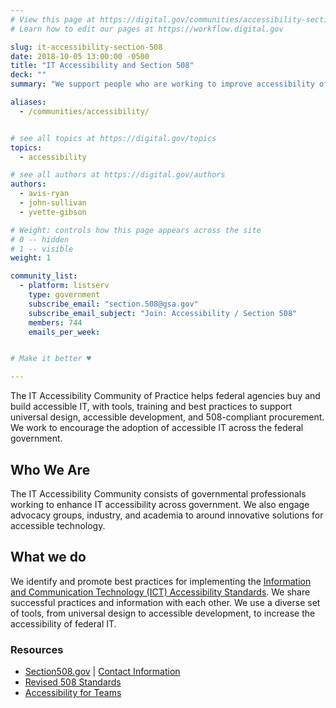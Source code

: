 ```yaml
---
# View this page at https://digital.gov/communities/accessibility-section-508
# Learn how to edit our pages at https://workflow.digital.gov

slug: it-accessibility-section-508
date: 2018-10-05 13:00:00 -0500
title: "IT Accessibility and Section 508"
deck: ""
summary: "We support people who are working to improve accessibility of information technology."

aliases:
  - /communities/accessibility/


# see all topics at https://digital.gov/topics
topics:
  - accessibility

# see all authors at https://digital.gov/authors
authors:
  - avis-ryan
  - john-sullivan
  - yvette-gibson

# Weight: controls how this page appears across the site
# 0 -- hidden
# 1 -- visible
weight: 1

community_list:
  - platform: listserv
    type: government
    subscribe_email: "section.508@gsa.gov"
    subscribe_email_subject: "Join: Accessibility / Section 508"
    members: 744
    emails_per_week:


# Make it better ♥

---
```


The IT Accessibility Community of Practice helps federal agencies buy and build accessible IT, with tools, training and best practices to support universal design, accessible development, and 508-compliant procurement. We work to encourage the adoption of accessible IT across the federal government.

## Who We Are

The IT Accessibility Community consists of governmental professionals working to enhance IT accessibility across government. We also engage advocacy groups, industry, and academia to around innovative solutions for accessible technology.

## What we do

We identify and promote best practices for implementing the [Information and Communication Technology (ICT) Accessibility Standards](https://www.access-board.gov/guidelines-and-standards/communications-and-it/about-the-ict-refresh/final-rule/text-of-the-standards-and-guidelines). We share successful practices and information with each other. We use a diverse set of tools, from universal design to accessible development, to increase the accessibility of federal IT.

### Resources

- [Section508.gov](https://www.section508.gov) | [Contact Information](https://www.section508.gov/content/contact-us)
- [Revised 508 Standards](https://www.access-board.gov/guidelines-and-standards/communications-and-it/about-the-ict-refresh/final-rule/text-of-the-standards-and-guidelines)
- [Accessibility for Teams](https://accessibility.digital.gov)
